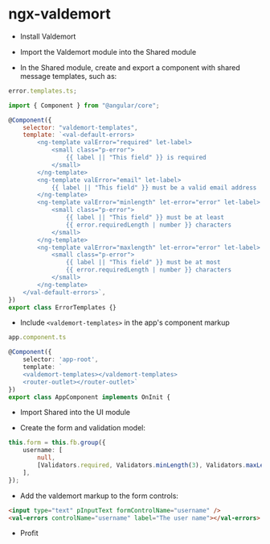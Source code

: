 # ngx-valdemort

-   Install Valdemort

-   Import the Valdemort module into the Shared module

-   In the Shared module, create and export a component with shared message templates, such as:

```javascript
error.templates.ts;

import { Component } from "@angular/core";

@Component({
    selector: "valdemort-templates",
    template: `<val-default-errors>
        <ng-template valError="required" let-label>
            <small class="p-error">
                {{ label || "This field" }} is required
            </small>
        </ng-template>
        <ng-template valError="email" let-label>
            {{ label || "This field" }} must be a valid email address
        </ng-template>
        <ng-template valError="minlength" let-error="error" let-label>
            <small class="p-error">
                {{ label || "This field" }} must be at least
                {{ error.requiredLength | number }} characters
            </small>
        </ng-template>
        <ng-template valError="maxlength" let-error="error" let-label>
            <small class="p-error">
                {{ label || "This field" }} must be at most
                {{ error.requiredLength | number }} characters
            </small>
        </ng-template>
    </val-default-errors>`,
})
export class ErrorTemplates {}
```

-   Include `<valdemort-templates>` in the app's component markup

```typescript
app.component.ts

@Component({
    selector: 'app-root',
    template: `
    <valdemort-templates></valdemort-templates>
    <router-outlet></router-outlet>`
})
export class AppComponent implements OnInit {
```

-   Import Shared into the UI module

-   Create the form and validation model:

```typescript
this.form = this.fb.group({
    username: [
        null,
        [Validators.required, Validators.minLength(3), Validators.maxLength(6)],
    ],
});
```

-   Add the valdemort markup to the form controls:

```html
<input type="text" pInputText formControlName="username" />
<val-errors controlName="username" label="The user name"></val-errors>
```

-   Profit
